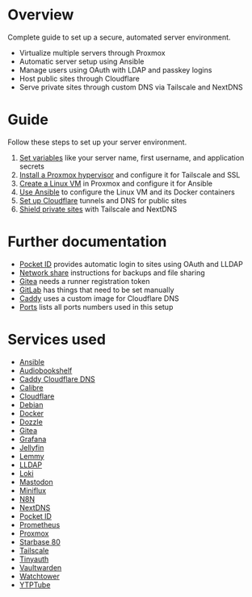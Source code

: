 # Overview

Complete guide to set up a secure, automated server environment.

-   Virtualize multiple servers through Proxmox
-   Automatic server setup using Ansible
-   Manage users using OAuth with LDAP and passkey logins
-   Host public sites through Cloudflare
-   Serve private sites through custom DNS via Tailscale and NextDNS

# Guide

Follow these steps to set up your server environment.

1. [Set variables](docs/variables.md) like your server name, first username, and application secrets
1. [Install a Proxmox hypervisor](docs/proxmox.md) and configure it for Tailscale and SSL
1. [Create a Linux VM](docs/linux-vm.md) in Proxmox and configure it for Ansible
1. [Use Ansible](docs/ansible.md) to configure the Linux VM and its Docker containers
1. [Set up Cloudflare](docs/cloudflare.md) tunnels and DNS for public sites
1. [Shield private sites](docs/private.md) with Tailscale and NextDNS

# Further documentation

-   [Pocket ID](docs/pocket-id.md) provides automatic login to sites using OAuth and LLDAP
-   [Network share](docs/network-share.md) instructions for backups and file sharing
-   [Gitea](docs/gitea.md) needs a runner registration token
-   [GitLab](docs/gitlab.md) has things that need to be set manually
-   [Caddy](docs/caddy.md) uses a custom image for Cloudflare DNS
-   [Ports](docs/ports.md) lists all ports numbers used in this setup

# Services used

-   [Ansible](https://www.ansible.com)
-   [Audiobookshelf](https://www.audiobookshelf.org)
-   [Caddy Cloudflare DNS](https://github.com/notclickable-jordan/caddy-cloudflare-dns)
-   [Calibre](https://github.com/janeczku/calibre-web)
-   [Cloudflare](https://cloudflare.com)
-   [Debian](https://www.debian.org)
-   [Docker](https://www.docker.com)
-   [Dozzle](https://dozzle.dev)
-   [Gitea](https://about.gitea.com)
-   [Grafana](https://grafana.com)
-   [Jellyfin](https://jellyfin.org)
-   [Lemmy](https://join-lemmy.org)
-   [LLDAP](https://github.com/lldap/lldap)
-   [Loki](https://grafana.com/oss/loki/)
-   [Mastodon](https://joinmastodon.org)
-   [Miniflux](https://miniflux.app)
-   [N8N](https://n8n.io)
-   [NextDNS](https://nextdns.io)
-   [Pocket ID](https://github.com/pocket-id/pocket-id)
-   [Prometheus](https://prometheus.io)
-   [Proxmox](https://proxmox.com/en/)
-   [Starbase 80](https://github.com/notclickable-jordan/starbase-80)
-   [Tailscale](https://tailscale.com)
-   [Tinyauth](https://tinyauth.app)
-   [Vaultwarden](https://github.com/dani-garcia/vaultwarden)
-   [Watchtower](https://github.com/containrrr/watchtower)
-   [YTPTube](https://github.com/arabcoders/ytptube)
